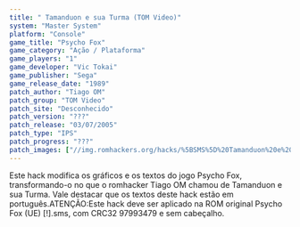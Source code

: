 ```yaml
---
title: " Tamanduon e sua Turma (TOM Video)"
system: "Master System"
platform: "Console"
game_title: "Psycho Fox"
game_category: "Ação / Plataforma"
game_players: "1"
game_developer: "Vic Tokai"
game_publisher: "Sega"
game_release_date: "1989"
patch_author: "Tiago OM"
patch_group: "TOM Video"
patch_site: "Desconhecido"
patch_version: "???"
patch_release: "03/07/2005"
patch_type: "IPS"
patch_progress: "???"
patch_images: ["//img.romhackers.org/hacks/%5BSMS%5D%20Tamanduon%20e%20sua%20Turma%20%2528Psycho%20Fox%20Hack%2529%20-%20TOM%20Video%20-%201.png","//img.romhackers.org/hacks/%5BSMS%5D%20Tamanduon%20e%20sua%20Turma%20%2528Psycho%20Fox%20Hack%2529%20-%20TOM%20Video%20-%202.png","//img.romhackers.org/hacks/%5BSMS%5D%20Tamanduon%20e%20sua%20Turma%20%2528Psycho%20Fox%20Hack%2529%20-%20TOM%20Video%20-%203.png"]
---
```

Este hack modifica os gráficos e os textos do jogo Psycho Fox, transformando-o no que o romhacker Tiago OM chamou de Tamanduon e sua Turma. Vale destacar que os textos deste hack estão em português.ATENÇÃO:Este hack deve ser aplicado na ROM original Psycho Fox (UE) [!].sms, com CRC32 97993479 e sem cabeçalho.